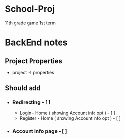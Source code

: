 # School-Proj
11th grade game 1st term

















# BackEnd notes
## Project Properties
- project -> properties

## Should add 
- ### Redirecting - [ ]
	- Login - Home ( showing Account info opt ) - [ ]
	- Register - Home ( showing Account info opt ) - [ ]
- ### Account info page - [ ]